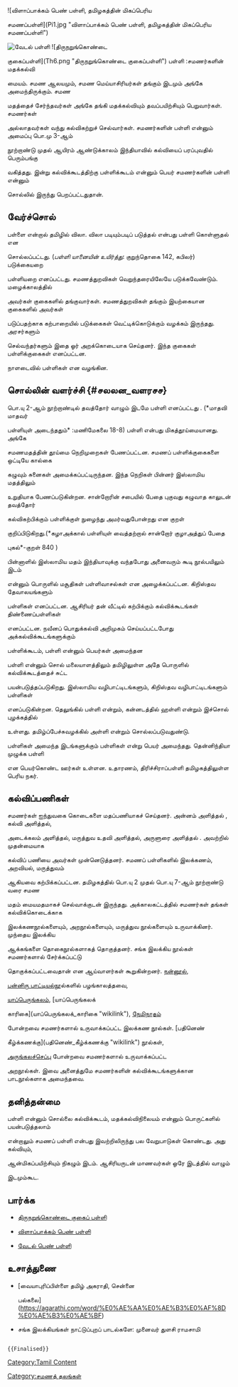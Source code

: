 ![விளாப்பாக்கம் பெண் பள்ளி, தமிழகத்தின் மிகப்பெரிய
சமணப்பள்ளி](Pi1.jpg "விளாப்பாக்கம் பெண் பள்ளி, தமிழகத்தின் மிகப்பெரிய சமணப்பள்ளி")
![வேடல் பள்ளி](Vedal2.png "வேடல் பள்ளி") ![திருநறுங்கொண்டை
குகைப்பள்ளி](Th6.png "திருநறுங்கொண்டை குகைப்பள்ளி") பள்ளி :சமணர்களின் மதக்கல்வி
மையம். சமண ஆலயமும், சமண மெய்யாசிரியர்கள் தங்கும் இடமும் அங்கே அமைந்திருக்கும். சமண
மதத்தைச் சேர்ந்தவர்கள் அங்கே தங்கி மதக்கல்வியும் தவப்பயிற்சியும் பெறுவார்கள். சமணர்கள்
அல்லாதவர்கள் வந்து கல்விகற்றுச் செல்வார்கள். சமணர்களின் பள்ளி என்னும் அமைப்பு பொ.மு 3-ஆம்
நூற்றாண்டு முதல் ஆயிரம் ஆண்டுக்காலம் இந்தியாவில் கல்வியைப் பரப்புவதில் பெரும்பங்கு
வகித்தது. இன்று கல்விக்கூடத்திற்கு பள்ளிக்கூடம் என்னும் பெயர் சமணர்களின் பள்ளி என்னும்
சொல்லில் இருந்து பெறப்பட்டதுதான்.

## வேர்ச்சொல்

பள்ளை என்றால் தமிழில் விலா. விலா படியும்படிப் படுத்தல் என்பது பள்ளி கொள்ளுதல் என
சொல்லப்பட்டது. (*பள்ளி யானையின் உயிர்த்து*: குறுந்தொகை 142, கபிலர்) படுக்கையறை
பள்ளியறை எனப்பட்டது. சமணத்துறவிகள் வெறுந்தரையிலேயே படுக்கவேண்டும். மழைக்காலத்தில்
அவர்கள் குகைகளில் தங்குவார்கள். சமணத்துறவிகள் தங்கும் இயற்கையான குகைகளில் அவர்கள்
படுப்பதற்காக கற்பாறையில் படுக்கைகள் வெட்டிக்கொடுக்கும் வழக்கம் இருந்தது. அரசர்களும்
செல்வந்தர்களும் இதை ஓர் அறக்கொடையாக செய்தனர். இந்த குகைகள் பள்ளிக்குகைகள் எனப்பட்டன.
நாளடைவில் பள்ளிகள் என வழங்கின.

## சொல்லின் வளர்ச்சி {#சலலன_வளரசச}

பொ.யு 2-ஆம் நூற்றாண்டில் தவத்தோர் வாழும் இடமே பள்ளி எனப்பட்டது . (*மாதவி மாதவர்
பள்ளியுள் அடைந்ததும்* :மணிமேகலை 18-8) பள்ளி என்பது மிகத்தூய்மையானது. அங்கே
சமணமதத்தின் தூய்மை நெறிமுறைகள் பேணப்பட்டன. சமணப் பள்ளிக்குகைகளை ஒட்டியே கால்கை
கழுவும் சுனைகள் அமைக்கப்பட்டிருந்தன. இந்த நெறிகள் பின்னர் இஸ்லாமிய மதத்திலும்
உறுதியாக பேணப்படுகின்றன. சான்றோரின் சபையில் பேதை புகுவது கழுவாத காலுடன் தவத்தோர்
கல்விகற்பிக்கும் பள்ளிக்குள் நுழைந்து அமர்வதுபோன்றது என குறள்
குறிப்பிடுகிறது.(*கழாஅக்கால் பள்ளியுள் வைத்தற்றால் சான்றோர் குழாஅத்துப் பேதை
புகல்*-குறள் 840 )

பின்னாளில் இஸ்லாமிய மதம் இந்தியாவுக்கு வந்தபோது அனைவரும் கூடி நூல்பயிலும் இடம்
என்னும் பொருளில் மசூதிகள் பள்ளிவாசல்கள் என அழைக்கப்பட்டன. கிறிஸ்தவ தேவாலயங்களும்
பள்ளிகள் எனப்பட்டன. ஆசிரியர் தன் வீட்டில் கற்பிக்கும் கல்விக்கூடங்கள் திண்ணைப்பள்ளிகள்
எனப்பட்டன. நவீனப் பொதுக்கல்வி அறிமுகம் செய்யப்பட்டபோது அக்கல்விக்கூடங்களுக்கும்
பள்ளிக்கூடம், பள்ளி என்னும் பெயர்கள் அமைந்தன

பள்ளி என்னும் சொல் மலையாளத்திலும் தமிழிலுள்ள அதே பொருளில் கல்விக்கூடத்தைச் சுட்ட
பயன்படுத்தப்படுகிறது. இஸ்லாமிய வழிபாட்டிடங்களும், கிறிஸ்தவ வழிபாட்டிடங்களும் பள்ளிகள்
எனப்படுகின்றன. தெலுங்கில் பள்ளி என்றும், கன்னடத்தில் ஹள்ளி என்றும் இச்சொல் புழக்கத்தில்
உள்ளது. தமிழ்ப்பேச்சுவழக்கில் அள்ளி என்றும் சொல்லப்படுவதுண்டு.

பள்ளிகள் அமைந்த இடங்களுக்கும் பள்ளிகள் என்று பெயர் அமைந்தது. தென்னிந்தியா முழுக்க பள்ளி
என பெயர்கொண்ட ஊர்கள் உள்ளன. உதாரணம், திரிச்சிராப்பள்ளி தமிழகத்திலுள்ள பெரிய நகர்.

## கல்விப்பணிகள்

சமணர்கள் ஐந்துவகை கொடைகளை மதப்பணியாகச் செய்தனர். அன்னம் அளித்தல் , கல்வி அளித்தல்,
அடைக்கலம் அளித்தல், மருத்துவ உதவி அளித்தல், அருளுரை அளித்தல் . அவற்றில் முதன்மையாக
கல்விப் பணியை அவர்கள் முன்னெடுத்தனர். சமணப் பள்ளிகளில் இலக்கணம், அறவியல், மருத்துவம்
ஆகியவை கற்பிக்கப்பட்டன. தமிழகத்தில் பொ.யு 2 முதல் பொ.யு 7-ஆம் நூற்றாண்டு வரை சமண
மதம் மையமதமாகச் செல்வாக்குடன் இருந்தது. அக்காலகட்டத்தில் சமணர்கள் தங்கள் கல்விக்கொடைக்காக
இலக்கணநூல்களையும், அறநூல்களையும், மருத்துவ நூல்களையும் உருவாக்கினர். முந்தைய இலக்கிய
ஆக்கங்களை தொகைநூல்களாகத் தொகுத்தனர். சங்க இலக்கிய நூல்கள் சமணர்களால் சேர்க்கப்பட்டு
தொகுக்கப்பட்டவைதான் என ஆய்வாளர்கள் கூறுகின்றனர். [நன்னூல்](நன்னூல் "wikilink"),
[பன்னிரு பாட்டியல்ந](பன்னிரு_பாட்டியல் "wikilink")ூல்களில் பழங்காலத்தவை,
[யாப்பெருங்கலம்](யாப்பெருங்கலம் "wikilink"), [யாப்பெருங்கலக்
காரிகை](யாப்பெருங்கலக்_காரிகை "wikilink"), [நேமிநாதம்](நேமிநாதம் "wikilink")
போன்றவை சமணர்களால் உருவாக்கப்பட்ட இலக்கண நூல்கள். [பதினெண்
கீழ்க்கணக்கு](பதினெண்_கீழ்க்கணக்கு "wikilink") நூல்கள்,
[அருங்கலச்செப்பு](அருங்கலச்செப்பு "wikilink") போன்றவை சமணர்களால் உருவாக்கப்பட்ட
அறநூல்கள். இவை அனைத்துமே சமணர்களின் கல்விக்கூடங்களுக்கான பாடநூல்களாக அமைந்தவை.

## தனித்தன்மை

பள்ளி என்னும் சொல்லை கல்விக்கூடம், மதக்கல்விநிலையம் என்னும் பொருட்களில் பயன்படுத்தலாம்
என்றாலும் சமணப் பள்ளி என்பது இவற்றிலிருந்து பல வேறுபாடுகள் கொண்டது. அது கல்வியும்,
ஆன்மிகப்பயிற்சியும் நிகழும் இடம். ஆசிரியருடன் மாணவர்கள் ஒரே இடத்தில் வாழும்
இடமும்கூட.

## பார்க்க

-   [திருநறுங்கொண்டை குகைப் பள்ளி](திருநறுங்கொண்டை_குகைப்_பள்ளி "wikilink")
-   [விளாப்பாக்கம் பெண் பள்ளி](விளாப்பாக்கம்_பெண்_பள்ளி "wikilink")
-   [வேடல் பெண் பள்ளி](வேடல்_பெண்_பள்ளி "wikilink")

## உசாத்துணை

-   [வையாபுரிப்பிள்ளை தமிழ் அகராதி, சென்னை
    பல்கலை](https://agarathi.com/word/%E0%AE%AA%E0%AE%B3%E0%AF%8D%E0%AE%B3%E0%AE%BF)
-   சங்க இலக்கியங்கள் நாட்டுப்புறப் பாடல்களே: முனைவர் துளசி ராமசாமி

```{=mediawiki}
{{Finalised}}
```
[Category:Tamil Content](Category:Tamil_Content "wikilink")
[Category:சமணத் தலங்கள்](Category:சமணத்_தலங்கள் "wikilink")
